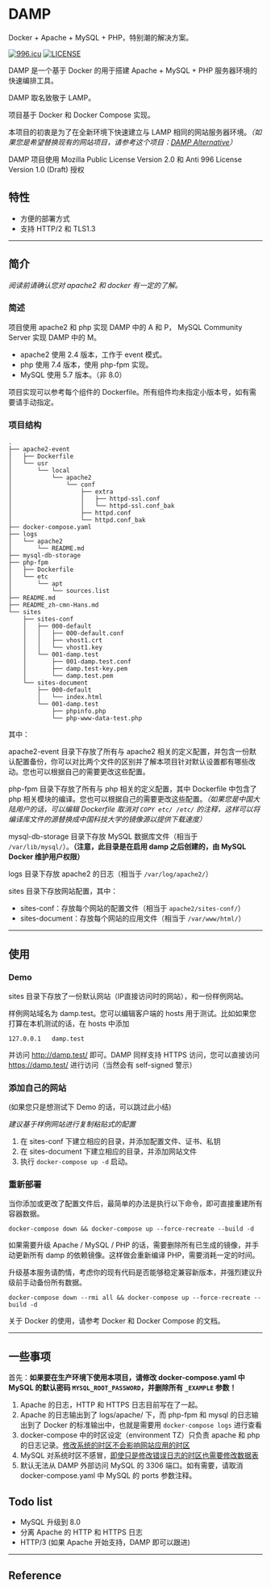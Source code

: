 # DAMP

Docker + Apache + MySQL + PHP，特别潮的解决方案。

[![996.icu](https://img.shields.io/badge/link-996.icu-red.svg)](https://996.icu) [![LICENSE](https://img.shields.io/badge/license-Anti%20996-blue.svg)](https://github.com/996icu/996.ICU/blob/master/LICENSE)

DAMP 是一个基于 Docker 的用于搭建 Apache + MySQL + PHP 服务器环境的快速编排工具。

DAMP 取名致敬于 LAMP。

项目基于 Docker 和 Docker Compose 实现。

本项目的初衷是为了在全新环境下快速建立与 LAMP 相同的网站服务器环境。*（如果您是希望替换现有的网站项目，请参考这个项目：[DAMP Alternative](https://github.com/catscarlet/damp-alternative)）*

DAMP 项目使用 Mozilla Public License Version 2.0 和 Anti 996 License Version 1.0 (Draft) 授权

## 特性

- 方便的部署方式
- 支持 HTTP/2 和 TLS1.3

------

## 简介

*阅读前请确认您对 apache2 和 docker 有一定的了解。*

### 简述

项目使用 apache2 和 php 实现 DAMP 中的 A 和 P， MySQL Community Server 实现 DAMP 中的 M。

- apache2 使用 2.4 版本，工作于 event 模式。
- php 使用 7.4 版本，使用 php-fpm 实现。
- MySQL 使用 5.7 版本。（非 8.0）

项目实现可以参考每个组件的 Dockerfile。所有组件均未指定小版本号，如有需要请手动指定。

### 项目结构

```
.
├── apache2-event
│   ├── Dockerfile
│   └── usr
│       └── local
│           └── apache2
│               └── conf
│                   ├── extra
│                   │   ├── httpd-ssl.conf
│                   │   └── httpd-ssl.conf_bak
│                   ├── httpd.conf
│                   └── httpd.conf_bak
├── docker-compose.yaml
├── logs
│   └── apache2
│       └── README.md
├── mysql-db-storage
├── php-fpm
│   ├── Dockerfile
│   └── etc
│       └── apt
│           └── sources.list
├── README.md
├── README_zh-cmn-Hans.md
└── sites
    ├── sites-conf
    │   ├── 000-default
    │   │   ├── 000-default.conf
    │   │   ├── vhost1.crt
    │   │   └── vhost1.key
    │   └── 001-damp.test
    │       ├── 001-damp.test.conf
    │       ├── damp.test-key.pem
    │       └── damp.test.pem
    └── sites-document
        ├── 000-default
        │   └── index.html
        └── 001-damp.test
            ├── phpinfo.php
            └── php-www-data-test.php
```

其中：

apache2-event 目录下存放了所有与 apache2 相关的定义配置，并包含一份默认配置备份，你可以对比两个文件的区别并了解本项目针对默认设置都有哪些改动。您也可以根据自己的需要更改这些配置。

php-fpm 目录下存放了所有与 php 相关的定义配置，其中 Dockerfile 中包含了 php 相关模块的编译。您也可以根据自己的需要更改这些配置。*（如果您是中国大陆用户的话，可以编辑 Dockerfile 取消对 `COPY etc/ /etc/` 的注释，这样可以将编译库文件的源替换成中国科技大学的镜像源以提供下载速度）*

mysql-db-storage 目录下存放 MySQL 数据库文件（相当于 `/var/lib/mysql/`）。**（注意，此目录是在启用 damp 之后创建的，由 MySQL Docker 维护用户权限）**

logs 目录下存放 apache2 的日志（相当于 `/var/log/apache2/`）

sites 目录下存放网站配置，其中：

- sites-conf：存放每个网站的配置文件（相当于 `apache2/sites-conf/`）
- sites-document：存放每个网站的应用文件（相当于 `/var/www/html/`）

------

## 使用

### Demo

sites 目录下存放了一份默认网站（IP直接访问时的网站），和一份样例网站。

样例网站域名为 damp.test。您可以编辑客户端的 hosts 用于测试。比如如果您打算在本机测试的话，在 hosts 中添加

```
127.0.0.1	damp.test
```

并访问 http://damp.test/ 即可。DAMP 同样支持 HTTPS 访问，您可以直接访问 https://damp.test/ 进行访问（当然会有 self-signed 警示）

### 添加自己的网站

(如果您只是想测试下 Demo 的话，可以跳过此小结)

*建议基于样例网站进行复制粘贴式的配置*

1. 在 sites-conf 下建立相应的目录，并添加配置文件、证书、私钥
2. 在 sites-document 下建立相应的目录，并添加网站文件
3. 执行 `docker-compose up -d` 启动。

### 重新部署

当你添加或更改了配置文件后，最简单的办法是执行以下命令，即可直接重建所有容器数据。

```
docker-compose down && docker-compose up --force-recreate --build -d
```

如果需要升级 Apache / MySQL / PHP 的话，需要删除所有已生成的镜像，并手动更新所有 damp 的依赖镜像。这样做会重新编译 PHP，需要消耗一定的时间。

升级基本服务请酌情，考虑你的现有代码是否能够稳定兼容新版本，并强烈建议升级前手动备份所有数据。

```
docker-compose down --rmi all && docker-compose up --force-recreate --build -d
```

关于 Docker 的使用，请参考 Docker 和 Docker Compose 的文档。

------

## 一些事项

首先：**如果要在生产环境下使用本项目，请修改 docker-compose.yaml 中 MySQL 的默认密码 `MYSQL_ROOT_PASSWORD`，并删除所有 `_EXAMPLE` 参数！**

1. Apache 的日志，HTTP 和 HTTPS 日志目前写在了一起。
2. Apache 的日志输出到了 logs/apache/ 下，而 php-fpm 和 mysql 的日志输出到了 Docker 的标准输出中，也就是需要用 `docker-compose logs` 进行查看
3. docker-compose 中的时区设定（environment TZ）只负责 apache 和 php 的日志记录。[修改系统的时区不会影响网站应用的时区][1]
4. MySQL 对系统时区不感冒，[即使只是修改错误日志的时区也需要修改数据表][2]
5. 默认无法从 DAMP 外部访问 MySQL 的 3306 端口。如有需要，请取消 docker-compose.yaml 中 MySQL 的 ports 参数注释。

## Todo list

- MySQL 升级到 8.0
- 分离 Apache 的 HTTP 和 HTTPS 日志
- HTTP/3 (如果 Apache 开始支持，DAMP 即可以跟进)

------

## Reference

[1]: https://www.php.net/manual/en/function.date-default-timezone-get.php
[2]: https://dev.mysql.com/doc/refman/5.7/en/server-system-variables.html#sysvar_log_timestamps
